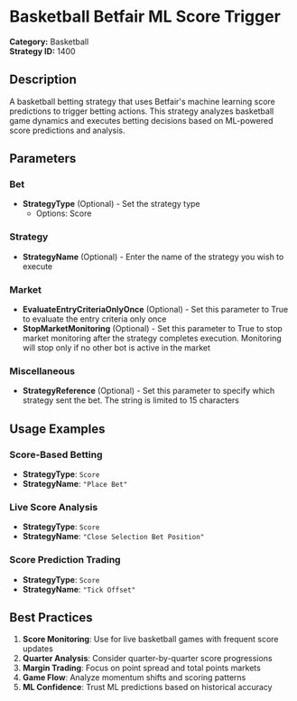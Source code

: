# Basketball Betfair ML Score Trigger

**Category:** Basketball  
**Strategy ID:** 1400

## Description

A basketball betting strategy that uses Betfair's machine learning score predictions to trigger betting actions. This strategy analyzes basketball game dynamics and executes betting decisions based on ML-powered score predictions and analysis.

## Parameters

### Bet
- **StrategyType** (Optional) - Set the strategy type
  - Options: Score

### Strategy
- **StrategyName** (Optional) - Enter the name of the strategy you wish to execute

### Market
- **EvaluateEntryCriteriaOnlyOnce** (Optional) - Set this parameter to True to evaluate the entry criteria only once
- **StopMarketMonitoring** (Optional) - Set this parameter to True to stop market monitoring after the strategy completes execution. Monitoring will stop only if no other bot is active in the market

### Miscellaneous
- **StrategyReference** (Optional) - Set this parameter to specify which strategy sent the bet. The string is limited to 15 characters

## Usage Examples

### Score-Based Betting
- **StrategyType**: `Score`
- **StrategyName**: `"Place Bet"`

### Live Score Analysis
- **StrategyType**: `Score`
- **StrategyName**: `"Close Selection Bet Position"`

### Score Prediction Trading
- **StrategyType**: `Score`
- **StrategyName**: `"Tick Offset"`

## Best Practices

1. **Score Monitoring**: Use for live basketball games with frequent score updates
2. **Quarter Analysis**: Consider quarter-by-quarter score progressions
3. **Margin Trading**: Focus on point spread and total points markets
4. **Game Flow**: Analyze momentum shifts and scoring patterns
5. **ML Confidence**: Trust ML predictions based on historical accuracy
